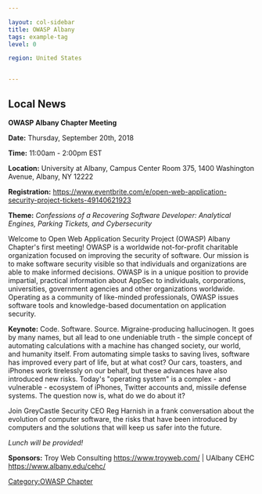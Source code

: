 ```yaml
---

layout: col-sidebar
title: OWASP Albany
tags: example-tag
level: 0

region: United States


---
```

## Local News

**OWASP Albany Chapter Meeting**

**Date:** Thursday, September 20th, 2018

**Time:** 11:00am - 2:00pm EST

**Location:** University at Albany, Campus Center Room 375, 1400
Washington Avenue, Albany, NY 12222

**Registration:**
<https://www.eventbrite.com/e/open-web-application-security-project-tickets-49140621923>

**Theme:** *Confessions of a Recovering Software Developer: Analytical
Engines, Parking Tickets, and Cybersecurity*

Welcome to Open Web Application Security Project (OWASP) Albany
Chapter's first meeting\! OWASP is a worldwide not-for-profit charitable
organization focused on improving the security of software. Our mission
is to make software security visible so that individuals and
organizations are able to make informed decisions. OWASP is in a unique
position to provide impartial, practical information about AppSec to
individuals, corporations, universities, government agencies and other
organizations worldwide. Operating as a community of like-minded
professionals, OWASP issues software tools and knowledge-based
documentation on application security.

**Keynote:** Code. Software. Source. Migraine-producing hallucinogen. It
goes by many names, but all lead to one undeniable truth - the simple
concept of automating calculations with a machine has changed society,
our world, and humanity itself. From automating simple tasks to saving
lives, software has improved every part of life, but at what cost? Our
cars, toasters, and iPhones work tirelessly on our behalf, but these
advances have also introduced new risks. Today's "operating system" is a
complex - and vulnerable - ecosystem of iPhones, Twitter accounts and,
missile defense systems. The question now is, what do we do about it?

Join GreyCastle Security CEO Reg Harnish in a frank conversation about
the evolution of computer software, the risks that have been introduced
by computers and the solutions that will keep us safer into the future.

*Lunch will be provided\!*

**Sponsors:** Troy Web Consulting <https://www.troyweb.com/> | UAlbany
CEHC <https://www.albany.edu/cehc/>

[Category:OWASP Chapter](Category:OWASP_Chapter "wikilink")
